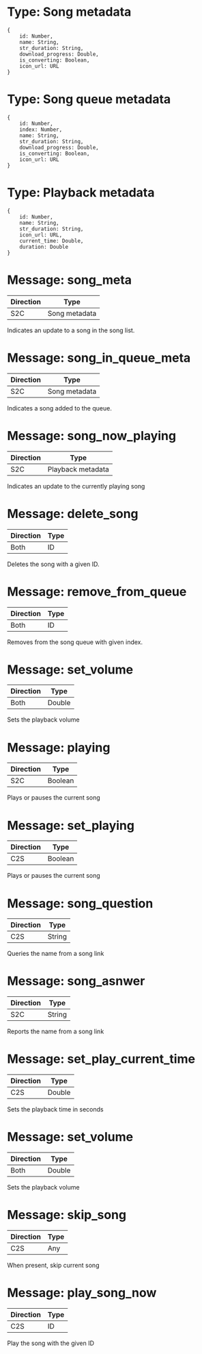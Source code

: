 
# Type: Song metadata
```
{
	id: Number,
	name: String,
	str_duration: String,
	download_progress: Double,
	is_converting: Boolean,
	icon_url: URL
}
```

# Type: Song queue metadata
```
{
	id: Number,
	index: Number,
	name: String,
	str_duration: String,
	download_progress: Double,
	is_converting: Boolean,
	icon_url: URL
}
```

# Type: Playback metadata
```
{
	id: Number,
	name: String,
	str_duration: String,
	icon_url: URL,
	current_time: Double,
	duration: Double
}
```

# Message: song_meta
| Direction | Type
| --------- | ----
| S2C       | Song metadata

Indicates an update to a song in the song list.

# Message: song_in_queue_meta
| Direction | Type
| --------- | ----
| S2C       | Song metadata

Indicates a song added to the queue.

# Message: song_now_playing
| Direction | Type
| --------- | ----
| S2C       | Playback metadata

Indicates an update to the currently playing song

# Message: delete_song
| Direction | Type
| --------- | ----
| Both      | ID

Deletes the song with a given ID.

# Message: remove_from_queue
| Direction | Type
| --------- | ----
| Both      | ID

Removes from the song queue with given index.

# Message: set_volume
| Direction | Type
| --------- | ----
| Both      | Double

Sets the playback volume

# Message: playing
| Direction | Type
| --------- | ----
| S2C       | Boolean

Plays or pauses the current song

# Message: set_playing
| Direction | Type
| --------- | ----
| C2S       | Boolean

Plays or pauses the current song

# Message: song_question
| Direction | Type
| --------- | ----
| C2S       | String

Queries the name from a song link

# Message: song_asnwer
| Direction | Type
| --------- | ----
| S2C       | String

Reports the name from a song link

# Message: set_play_current_time
| Direction | Type
| --------- | ----
| C2S       | Double

Sets the playback time in seconds

# Message: set_volume
| Direction | Type
| --------- | ----
| Both      | Double

Sets the playback volume

# Message: skip_song
| Direction | Type
| --------- | ----
| C2S       | Any

When present, skip current song

# Message: play_song_now
| Direction | Type
| --------- | ----
| C2S       | ID

Play the song with
 the given ID
